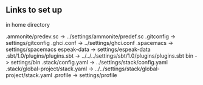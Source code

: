 Links to set up
---------------

in home directory

.ammonite/predev.sc ->  ../settings/ammonite/predef.sc
.gitconfig -> settings/gitconfig
.ghci.conf -> ../settings/ghci.conf
.spacemacs -> settings/spacemacs
espeak-data -> settings/espeak-data
.sbt/1.0/plugins/plugins.sbt -> ../../../settings/sbt/1.0/plugins/plugins.sbt
bin -> settings/bin
.stack/config.yaml -> ../settings/stack/config.yaml
.stack/global-project/stack.yaml -> ../../settings/stack/global-project/stack.yaml
.profile -> settings/profile



